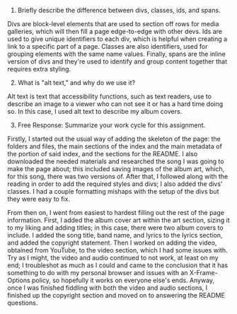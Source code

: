 1. Briefly describe the difference between divs, classes, ids, and spans.

Divs are block-level elements that are used to section off rows for media galleries, which will then fill a page edge-to-edge with other devs. Ids are used to give unique identifiers to each div, which is helpful when creating a link to a specific part of a page. Classes are also identifiers, used for grouping elements with the same name values. Finally, spans are the inline version of divs and they're used to identify and group content together that requires extra styling.

2. What is "alt text," and why do we use it?

Alt text is text that accessibility functions, such as text readers, use to describe an image to a viewer who can not see it or has a hard time doing so. In this case, I used alt text to describe my album covers.

3. Free Response: Summarize your work cycle for this assignment.

Firstly, I started out the usual way of adding the skeleton of the page: the folders and files, the main sections of the index and the main metadata of the <head> portion of said index, and the sections for the README. I also downloaded the needed materials and researched the song I was going to make the page about; this included saving images of the album art, which, for this song, there was two versions of. After that, I followed along with the reading in order to add the required styles and divs; I also added the divs' classes. I had a couple formatting mishaps with the setup of the divs but they were easy to fix.

From then on, I went from easiest to hardest filling out the rest of the page information. First, I added the album cover art within the art section, sizing it to my liking and adding titles; in this case, there were two album covers to include. I added the song title, band name, and lyrics to the lyrics section, and added the copyright statement. Then I worked on adding the video, obtained from YouTube, to the video section, which I had some issues with. Try as I might, the video and audio continued to not work, at least on my end; I troubleshot as much as I could and came to the conclusion that it has something to do with my personal browser and issues with an X-Frame-Options policy, so hopefully it works on everyone else's ends. Anyway, once I was finished fiddling with both the video and audio sections, I finished up the copyright section and moved on to answering the README questions.
